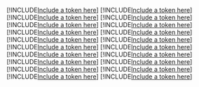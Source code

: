 [!INCLUDE[Include a token here](refs1530518270581/r1.md)]
[!INCLUDE[Include a token here](refs1530518270581/r2.md)]
[!INCLUDE[Include a token here](refs1530518270581/r3.md)]
[!INCLUDE[Include a token here](refs1530518270581/r4.md)]
[!INCLUDE[Include a token here](refs1530518270581/r5.md)]
[!INCLUDE[Include a token here](refs1530518270581/r6.md)]
[!INCLUDE[Include a token here](refs1530518270581/r7.md)]
[!INCLUDE[Include a token here](refs1530518270581/r8.md)]
[!INCLUDE[Include a token here](refs1530518270581/r9.md)]
[!INCLUDE[Include a token here](refs1530518270581/r10.md)]
[!INCLUDE[Include a token here](refs1530518270581/r11.md)]
[!INCLUDE[Include a token here](refs1530518270581/r12.md)]
[!INCLUDE[Include a token here](refs1530518270581/r13.md)]
[!INCLUDE[Include a token here](refs1530518270581/r14.md)]
[!INCLUDE[Include a token here](refs1530518270581/r15.md)]
[!INCLUDE[Include a token here](refs1530518270581/r16.md)]
[!INCLUDE[Include a token here](refs1530518270581/r17.md)]
[!INCLUDE[Include a token here](refs1530518270581/r18.md)]
[!INCLUDE[Include a token here](refs1530518270581/r19.md)]
[!INCLUDE[Include a token here](refs1530518270581/r20.md)]